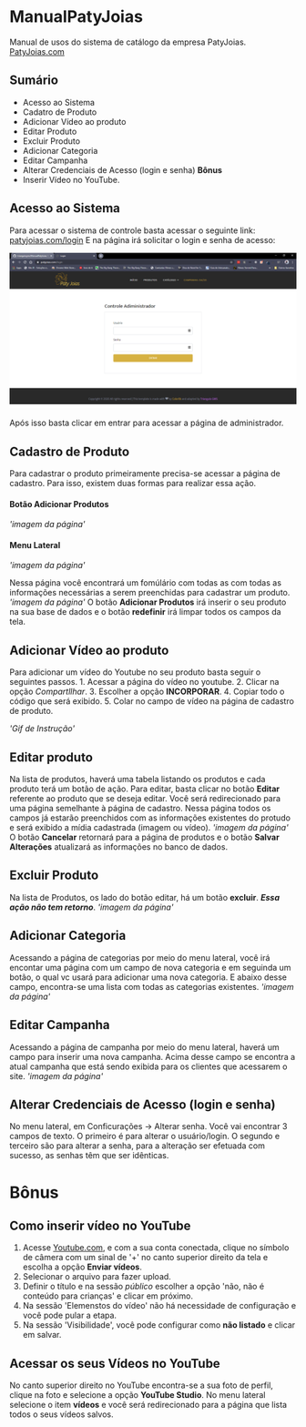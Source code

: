 # ManualPatyJoias
Manual de usos do sistema de catálogo da empresa PatyJoias.
[PatyJoias.com](https://patyjoias.com)

## Sumário
- Acesso ao Sistema
- Cadatro de Produto
- Adicionar Vídeo ao produto
- Editar Produto
- Excluir Produto
- Adicionar Categoria
- Editar Campanha
- Alterar Credenciais de Acesso (login e senha)
**Bônus**
- Inserir Vídeo no YouTube.

## Acesso ao Sistema

  Para acessar o sistema de controle basta acessar o seguinte link: [patyjoias.com/login](https://patyjoias.com/login)
  E na página irá solicitar o login e senha de acesso:
  
  ![](/assets/login.png)
  
  Após isso basta clicar em entrar para acessar a página de administrador.
  
## Cadastro de Produto

  Para cadastrar o produto primeiramente precisa-se acessar a página de cadastro. Para isso, existem duas formas para realizar essa ação.
  
  #### Botão Adicionar Produtos
  _'imagem da página'_
  #### Menu Lateral
  _'imagem da página'_
  
  Nessa página você encontrará um fomúlário com todas as com todas as informações necessárias a serem preenchidas para cadastrar um produto.
  _'imagem da página'_
  O botão **Adicionar Produtos** irá inserir o seu produto na sua base de dados e o botão **redefinir** irá limpar todos os campos da tela.
  
## Adicionar Vídeo ao produto

  Para adicionar um vídeo do Youtube no seu produto basta seguir o seguintes passos.
    1. Acessar a página do vídeo no youtube.
    2. Clicar na opção _Compartllhar_.
    3. Escolher a opção **INCORPORAR**.
    4. Copiar todo o código que será exibido.
    5. Colar no campo de vídeo na página de cadastro de produto.
    
   _'Gif de Instrução'_
  
## Editar produto

  Na lista de produtos, haverá uma tabela listando os produtos e cada produto terá um botão de ação. Para editar, basta clicar no botão **Editar** referente ao produto que se deseja editar.
  Você será redirecionado para uma página semelhante à página de cadastro. Nessa página todos os campos já estarão preenchidos com as informações existentes do protudo e será exibido a mídia cadastrada (imagem ou vídeo).
  _'imagem da página'_
  O botão **Cancelar** retornará para a página de produtos e o botão **Salvar Alterações** atualizará as informações no banco de dados.

## Excluir Produto

  Na lista de Produtos, os lado do botão editar, há um botão **excluir**. **_Essa ação não tem retorno_**.
  _'imagem da página'_
  
## Adicionar Categoria

  Acessando a página de categorias por meio do menu lateral, você irá encontar uma página com um campo de nova categoria e em seguinda um botão, o qual vc usará para adicionar uma nova categoria. E abaixo desse campo, encontra-se uma lista com todas as categorias existentes.
  _'imagem da página'_

## Editar Campanha

   Acessando a página de campanha por meio do menu lateral, haverá um campo para inserir uma nova campanha. Acima desse campo se encontra a atual campanha que está sendo exibida para os clientes que acessarem o site.
   _'imagem da página'_
   
 ## Alterar Credenciais de Acesso (login e senha)
  
  No menu lateral, em Conficurações -> Alterar senha. Você vai encontrar 3 campos de texto.
  O primeiro é para alterar o usuário/login.
  O segundo e terceiro são para alterar a senha, para a alteração ser efetuada com sucesso, as senhas têm que ser idênticas.
  
# Bônus
## Como inserir vídeo no YouTube
  
  1. Acesse [Youtube.com](https://www.youtube.com/), e com a sua conta conectada, clique no símbolo de câmera com um sinal de '+' no canto superior direito da tela e escolha a opção **Enviar vídeos**.
  2. Selecionar o arquivo para fazer upload.
  3. Definir o título e na sessão _público_ escolher a opção 'não, não é conteúdo para crianças' e clicar em próximo.
  4. Na sessão 'Elemenstos do vídeo' não há necessidade de configuração e você pode pular a etapa.
  5. Na sessão 'Visibilidade', você pode configurar como **não listado** e clicar em salvar.
  
## Acessar os seus Vídeos no YouTube

  No canto superior direito no YouTube encontra-se a sua foto de perfil, clique na foto e selecione a opção **YouTube Studio**.
  No menu lateral selecione o item **vídeos** e você será redirecionado para a página que lista todos o seus vídeos salvos.
  
